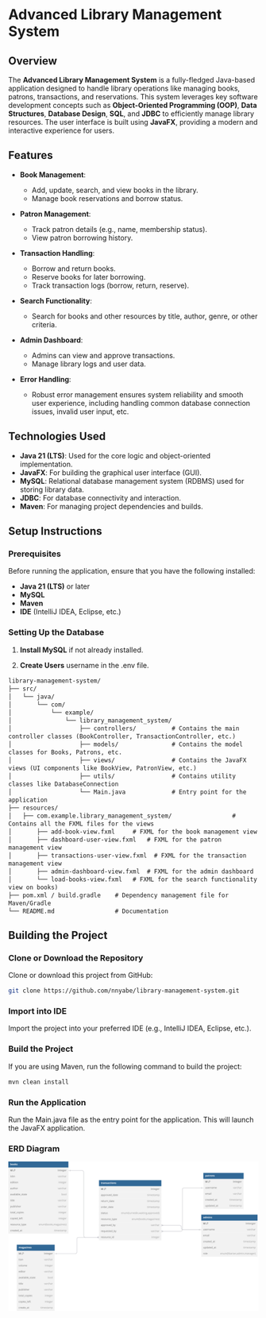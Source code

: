 # Advanced Library Management System

## Overview

The **Advanced Library Management System** is a fully-fledged Java-based application designed to handle library operations like managing books, patrons, transactions, and reservations. This system leverages key software development concepts such as **Object-Oriented Programming (OOP)**, **Data Structures**, **Database Design**, **SQL**, and **JDBC** to efficiently manage library resources. The user interface is built using **JavaFX**, providing a modern and interactive experience for users.

## Features

- **Book Management**:
    - Add, update, search, and view books in the library.
    - Manage book reservations and borrow status.

- **Patron Management**:
    - Track patron details (e.g., name, membership status).
    - View patron borrowing history.

- **Transaction Handling**:
    - Borrow and return books.
    - Reserve books for later borrowing.
    - Track transaction logs (borrow, return, reserve).

- **Search Functionality**:
    - Search for books and other resources by title, author, genre, or other criteria.

- **Admin Dashboard**:
    - Admins can view and approve transactions.
    - Manage library logs and user data.

- **Error Handling**:
    - Robust error management ensures system reliability and smooth user experience, including handling common database connection issues, invalid user input, etc.

## Technologies Used

- **Java 21 (LTS)**: Used for the core logic and object-oriented implementation.
- **JavaFX**: For building the graphical user interface (GUI).
- **MySQL**: Relational database management system (RDBMS) used for storing library data.
- **JDBC**: For database connectivity and interaction.
- **Maven**: For managing project dependencies and builds.

## Setup Instructions

### Prerequisites

Before running the application, ensure that you have the following installed:

- **Java 21 (LTS)** or later
- **MySQL**
- **Maven**
- **IDE** (IntelliJ IDEA, Eclipse, etc.)

### Setting Up the Database

1. **Install MySQL** if not already installed.

2. **Create Users** username in the .env file.
``````
library-management-system/
├── src/
│   └── java/
│       └── com/
│           └── example/
│               └── library_management_system/
│                   ├── controllers/          # Contains the main controller classes (BookController, TransactionController, etc.)
│                   ├── models/               # Contains the model classes for Books, Patrons, etc.
│                   ├── views/                # Contains the JavaFX views (UI components like BookView, PatronView, etc.)
│                   ├── utils/                # Contains utility classes like DatabaseConnection
│                   └── Main.java             # Entry point for the application
├── resources/
│   ├── com.example.library_management_system/                 # Contains all the FXML files for the views
│       ├── add-book-view.fxml     # FXML for the book management view
│       ├── dashboard-user-view.fxml   # FXML for the patron management view
│       ├── transactions-user-view.fxml  # FXML for the transaction management view
│       ├── admin-dashboard-view.fxml  # FXML for the admin dashboard
│       └── load-books-view.fxml   # FXML for the search functionality view on books)
├── pom.xml / build.gradle    # Dependency management file for Maven/Gradle
└── README.md                 # Documentation
``````

## Building the Project

### Clone or Download the Repository

Clone or download this project from GitHub:

```bash
git clone https://github.com/nnyabe/library-management-system.git
```

### Import into IDE
Import the project into your preferred IDE (e.g., IntelliJ IDEA, Eclipse, etc.).

### Build the Project
If you are using Maven, run the following command to build the project:
```bash
mvn clean install
```
### Run the Application
Run the Main.java file as the entry point for the application. This will launch the JavaFX application.

### ERD Diagram
![ERD Diagram](https://github.com/nnyabe/labs/blob/main/library_management_system/ER-diagram.svg)

